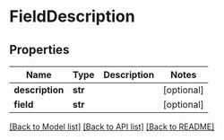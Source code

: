 # FieldDescription

## Properties
Name | Type | Description | Notes
------------ | ------------- | ------------- | -------------
**description** | **str** |  | [optional] 
**field** | **str** |  | [optional] 

[[Back to Model list]](../README.md#documentation-for-models) [[Back to API list]](../README.md#documentation-for-api-endpoints) [[Back to README]](../README.md)


